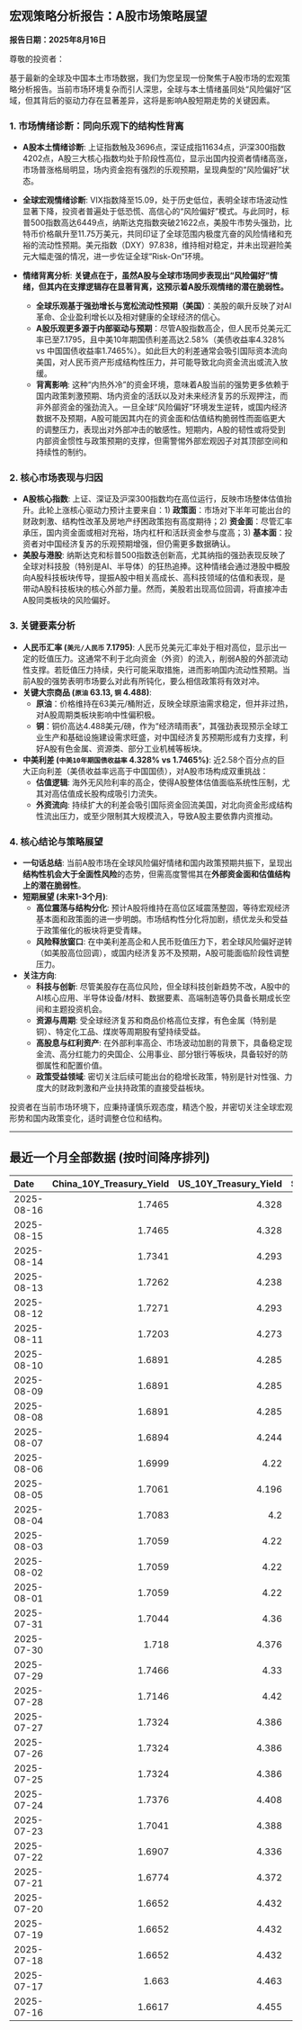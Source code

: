 ## 宏观策略分析报告：A股市场策略展望

**报告日期：2025年8月16日**

尊敬的投资者：

基于最新的全球及中国本土市场数据，我们为您呈现一份聚焦于A股市场的宏观策略分析报告。当前市场环境复杂而引人深思，全球与本土情绪虽同处“风险偏好”区域，但其背后的驱动力存在显著差异，这将是影响A股短期走势的关键因素。

### 1. 市场情绪诊断：同向乐观下的结构性背离

*   **A股本土情绪诊断**: 上证指数触及3696点，深证成指11634点，沪深300指数4202点，A股三大核心指数均处于阶段性高位，显示出国内投资者情绪高涨，市场普涨格局明显，场内资金抱有强烈的乐观预期，呈现典型的“风险偏好”状态。
*   **全球宏观情绪诊断**: VIX指数降至15.09，处于历史低位，表明全球市场波动性显著下降，投资者普遍处于低恐慌、高信心的“风险偏好”模式。与此同时，标普500指数高达6449点，纳斯达克指数突破21622点，美股牛市势头强劲，比特币价格飙升至11.75万美元，共同印证了全球范围内极度亢奋的风险情绪和充裕的流动性预期。美元指数（DXY）97.838，维持相对稳定，并未出现避险美元大幅走强的情况，进一步佐证全球“Risk-On”环境。

*   **情绪背离分析**: **关键点在于，虽然A股与全球市场同步表现出“风险偏好”情绪，但其内在支撑逻辑存在显著背离，这预示着A股乐观情绪的潜在脆弱性。**
    *   **全球乐观基于强劲增长与宽松流动性预期（美国）**：美股的飙升反映了对AI革命、企业盈利增长以及相对健康的全球经济的信心。
    *   **A股乐观更多源于内部驱动与预期**：尽管A股指数高企，但人民币兑美元汇率已至7.1795，且中美10年期国债利差高达2.58%（美债收益率4.328% vs 中国国债收益率1.7465%）。如此巨大的利差通常会吸引国际资本流向美国，对人民币资产形成结构性压力，并可能导致北向资金流出或流入放缓。
    *   **背离影响**: 这种“内热外冷”的资金环境，意味着A股当前的强势更多依赖于国内政策刺激预期、场内资金的活跃以及对未来经济复苏的乐观押注，而非外部资金的强劲流入。一旦全球“风险偏好”环境发生逆转，或国内经济数据不及预期，A股可能因其内在的资金面和估值结构脆弱性而面临更大的调整压力，表现出对外部冲击的敏感性。短期内，A股的韧性或将受到内部资金惯性与政策预期的支撑，但需警惕外部宏观因子对其顶部空间和持续性的制约。

### 2. 核心市场表现与归因

*   **A股核心指数**: 上证、深证及沪深300指数均在高位运行，反映市场整体估值抬升。此轮上涨核心驱动力预计主要来自：1) **政策面**：市场对下半年可能出台的财政刺激、结构性改革及房地产纾困政策抱有高度期待；2) **资金面**：尽管汇率承压，国内资金面或相对充裕，场内杠杆和活跃资金参与度高；3) **基本面**：投资者对中国经济复苏的乐观预期增强，但仍需更多数据确认。
*   **美股与港股**: 纳斯达克和标普500指数迭创新高，尤其纳指的强劲表现反映了全球对科技股（特别是AI、半导体）的狂热追捧。这种情绪会通过港股中概股向A股科技板块传导，提振A股中相关高成长、高科技领域的估值和表现，是带动A股科技板块的核心外部力量。然而，美股若出现高位回调，将直接冲击A股同类板块的风险偏好。

### 3. 关键要素分析

*   **人民币汇率 (`美元/人民币` 7.1795)**: 人民币兑美元汇率处于相对高位，显示出一定的贬值压力。这通常不利于北向资金（外资）的流入，削弱A股的外部流动性支撑。若贬值压力持续，央行可能采取措施，进而影响国内流动性预期。当前A股的强势表明市场要么对此有所钝化，要么相信政策将有效对冲。
*   **关键大宗商品 (`原油` 63.13, `铜` 4.488)**:
    *   **原油**：价格维持在63美元/桶附近，反映全球原油需求稳定，但并非过热，对A股周期类板块影响中性偏积极。
    *   **铜**：铜价高达4.488美元/磅，作为“经济晴雨表”，其强劲表现预示全球工业生产和基础设施建设需求旺盛，对中国经济复苏预期形成有力支撑，利好A股有色金属、资源类、部分工业机械等板块。
*   **中美利差 (`中美10年期国债收益率` 4.328% vs 1.7465%)**: 近2.58个百分点的巨大正向利差（美债收益率远高于中国国债），对A股市场构成双重挑战：
    *   **估值逻辑**: 海外无风险利率的高企，使得A股整体估值面临系统性压制，尤其对高估值成长股构成吸引力流失。
    *   **外资流向**: 持续扩大的利差会吸引国际资金回流美国，对北向资金形成结构性流出压力，或至少限制其大规模流入，导致A股主要依靠内资推动。

### 4. 核心结论与策略展望

*   **一句话总结**: 当前A股市场在全球风险偏好情绪和国内政策预期共振下，呈现出**结构性机会大于全面性风险**的态势，但需高度警惕其在**外部资金面和估值结构上的潜在脆弱性**。
*   **短期展望 (未来1-3个月)**:
    *   **高位震荡与结构分化**: 预计A股将维持在高位区域震荡整固，等待宏观经济基本面和政策面的进一步明朗。市场结构性分化将加剧，绩优龙头和受益于政策催化的板块将更受青睐。
    *   **风险释放窗口**: 在中美利差高企和人民币贬值压力下，若全球风险偏好逆转（如美股高位回调），或国内经济复苏不及预期，A股可能面临阶段性调整压力。
*   **关注方向**:
    *   **科技与创新**: 尽管美股存在高位风险，但全球科技创新趋势不改，A股中的AI核心应用、半导体设备/材料、数据要素、高端制造等仍具备长期成长空间和主题投资机会。
    *   **资源与周期**: 受全球经济复苏和商品价格高位支撑，有色金属（特别是铜）、特定化工品、煤炭等周期股有望持续受益。
    *   **高股息与红利资产**: 在外部利率高企、市场波动加剧的背景下，具备稳定现金流、高分红能力的央国企、公用事业、部分银行等板块，具备较好的防御属性和配置价值。
    *   **政策受益领域**: 密切关注后续可能出台的稳增长政策，特别是针对性强、力度大的财政刺激和产业扶持政策的直接受益板块。

投资者在当前市场环境下，应秉持谨慎乐观态度，精选个股，并密切关注全球宏观形势和国内政策变化，适时调整仓位和结构。

---

## 最近一个月全部数据 (按时间降序排列)

| Date       |   China_10Y_Treasury_Yield |   US_10Y_Treasury_Yield |   Shanghai_Composite_Index |   CSI_300_Index |   Shenzhen_Component_Index |   GOLD_spot_price |   OIL_price |   ALUMINUM_future |   BTC_price |   USD_CNY_exchange_rate |   Commodity_Index_ETF |   US_Dollar_Index |   ETH_price |   LEAN_HOGS_future |   COPPER_future |   High_Yield_Bond_ETF |   LIVE_CATTLE_future |   GOLD_near_month_future |   NATURAL_GAS_future |   PLATINUM_future |   SILVER_future |   Long_Term_Treasury_ETF |   CORN_future |   SOYBEANS_future |   WHEAT_future |   SP500_close |   NASDAQ_close |   VIX_close |   GOLD_basis_spot_vs_near |
|:-----------|---------------------------:|------------------------:|---------------------------:|----------------:|---------------------------:|------------------:|------------:|------------------:|------------:|------------------------:|----------------------:|------------------:|------------:|-------------------:|----------------:|----------------------:|---------------------:|-------------------------:|---------------------:|------------------:|----------------:|-------------------------:|--------------:|------------------:|---------------:|--------------:|---------------:|------------:|--------------------------:|
| 2025-08-16 |                     1.7465 |                   4.328 |                    3696.77 |         4202.35 |                    11634.7 |            3381.7 |       63.14 |           2548.25 |      117558 |                  7.1795 |                 21.77 |            97.839 |     4464.64 |             90.125 |          4.489  |               80.46   |              230.6   |                   3381.5 |                2.923 |            1345.2 |          38.02  |                  86.4    |        405.75 |           1042.75 |         527.25 |       6449.8  |        21623   |       15.09 |                  0.199951 |
| 2025-08-15 |                     1.7465 |                   4.328 |                    3696.77 |         4202.35 |                    11634.7 |            3381.7 |       63.14 |           2548.25 |      118360 |                  7.1795 |                 21.77 |            97.839 |     4548.17 |             90.125 |          4.489  |               80.46   |              230.6   |                   3381.5 |                2.923 |            1345.2 |          38.02  |                  86.4    |        405.75 |           1042.75 |         527.25 |       6449.8  |        21623   |       15.09 |                  0.199951 |
| 2025-08-14 |                     1.7341 |                   4.293 |                    3666.44 |         4173.31 |                    11451.4 |            3335.2 |       63.96 |           2501.5  |      118360 |                  7.1743 |                 21.84 |            98.25  |     4548.17 |            109.65  |          4.4645 |               80.4    |              233.35  |                   3335.2 |                2.841 |            1350.3 |          37.982 |                  87.02   |        375    |           1008.5  |         503.5  |       6468.54 |        21710.7 |       14.83 |                  0        |
| 2025-08-13 |                     1.7262 |                   4.238 |                    3683.47 |         4176.58 |                    11551.4 |            3358.7 |       62.65 |           2510.5  |      123344 |                  7.1785 |                 21.75 |            97.84  |     4756.28 |            109.625 |          4.482  |               80.61   |              235.55  |                   3358.7 |                2.828 |            1331.5 |          38.499 |                  87.67   |        374    |           1023.5  |         507.25 |       6466.58 |        21713.1 |       14.49 |                  0        |
| 2025-08-12 |                     1.7271 |                   4.293 |                    3665.92 |         4143.83 |                    11351.6 |            3348.9 |       63.17 |           2507.75 |      120173 |                  7.1877 |                 21.78 |            98.1   |     4590.92 |            109.55  |          4.5085 |               80.4    |              235.825 |                   3348.9 |                2.808 |            1341.9 |          37.899 |                  86.95   |        371.5  |           1011.75 |         505    |       6445.76 |        21681.9 |       14.73 |                  0        |
| 2025-08-11 |                     1.7203 |                   4.273 |                    3647.55 |         4122.51 |                    11291.4 |            3353.1 |       63.96 |           2469.5  |      118731 |                  7.181  |                 21.87 |            98.52  |     4226.97 |            109.675 |          4.4235 |               80.22   |              233.075 |                   3353.1 |                2.954 |            1329.9 |          37.662 |                  87.39   |        385    |            989.5  |         515    |       6373.45 |        21385.4 |       16.25 |                  0        |
| 2025-08-10 |                     1.6891 |                   4.285 |                    3635.13 |         4104.97 |                    11128.7 |            3439.1 |       63.88 |           2501.75 |      119307 |                  7.181  |                 21.84 |            98.18  |     4254.22 |            108.9   |          4.4555 |               80.22   |              232.55  |                   3439.1 |                2.99  |            1325.6 |          38.417 |                  87.29   |        382.75 |            966.75 |         514.5  |       6389.45 |        21450   |       15.15 |                  0        |
| 2025-08-09 |                     1.6891 |                   4.285 |                    3635.13 |         4104.97 |                    11128.7 |            3439.1 |       63.88 |           2501.75 |      116500 |                  7.181  |                 21.84 |            98.18  |     4263.6  |            108.9   |          4.4555 |               80.22   |              232.55  |                   3439.1 |                2.99  |            1325.6 |          38.417 |                  87.29   |        382.75 |            966.75 |         514.5  |       6389.45 |        21450   |       15.15 |                  0        |
| 2025-08-08 |                     1.6891 |                   4.285 |                    3635.13 |         4104.97 |                    11128.7 |            3439.1 |       63.88 |           2501.75 |      116689 |                  7.181  |                 21.84 |            98.18  |     4009.85 |            108.9   |          4.4555 |               80.22   |              232.55  |                   3439.1 |                2.99  |            1325.6 |          38.417 |                  87.29   |        382.75 |            966.75 |         514.5  |       6389.45 |        21450   |       15.15 |                  0        |
| 2025-08-07 |                     1.6894 |                   4.244 |                    3639.67 |         4114.67 |                    11157.9 |            3400.3 |       63.88 |           2500    |      117497 |                  7.1828 |                 21.84 |            98.4   |     3914.33 |            108.775 |          4.3785 |               80.21   |              238.75  |                   3400.3 |                3.067 |            1339.9 |          38.158 |                  87.67   |        384.5  |            971.75 |         518.25 |       6340    |        21242.7 |       16.57 |                  0        |
| 2025-08-06 |                     1.6999 |                   4.22  |                    3634    |         4113.48 |                    11177.8 |            3380   |       64.35 |           2483.25 |      115028 |                  7.1834 |                 21.77 |            98.18  |     3683.92 |            108.875 |          4.391  |               80.29   |              236.3   |                   3380   |                3.077 |            1326   |          37.766 |                  87.82   |        379.75 |            961.5  |         508.5  |       6345.06 |        21169.4 |       16.77 |                  0        |
| 2025-08-05 |                     1.7061 |                   4.196 |                    3617.6  |         4103.45 |                    11107   |            3381.9 |       65.16 |           2432.75 |      114141 |                  7.178  |                 21.82 |            98.78  |     3611.9  |            108.775 |          4.364  |               80.21   |              234.275 |                   3381.9 |                3.01  |            1317.2 |          37.687 |                  88.33   |        381.5  |            969    |         508.25 |       6299.19 |        20916.6 |       17.85 |                  0        |
| 2025-08-04 |                     1.7083 |                   4.2   |                    3583.31 |         4070.7  |                    11041.6 |            3374.4 |       66.29 |           2427    |      115072 |                  7.2116 |                 22.01 |            98.78  |     3718.99 |            108.175 |          4.415  |               80.25   |              230.9   |                   3374.4 |                2.932 |            1326.4 |          37.192 |                  88.06   |        387    |            969    |         516.75 |       6329.94 |        21053.6 |       17.52 |                  0        |
| 2025-08-03 |                     1.7059 |                   4.22  |                    3559.95 |         4054.93 |                    10991.3 |            3347.7 |       67.33 |           2432    |      114218 |                  7.2002 |                 22.09 |            98.69  |     3497.38 |            107.35  |          4.4125 |               79.98   |              230.125 |                   3347.7 |                3.083 |            1304   |          36.787 |                  87.82   |        389.5  |            961.75 |         516.75 |       6238.01 |        20650.1 |       20.38 |                  0        |
| 2025-08-02 |                     1.7059 |                   4.22  |                    3559.95 |         4054.93 |                    10991.3 |            3347.7 |       67.33 |           2432    |      112527 |                  7.2002 |                 22.09 |            98.69  |     3392.74 |            107.35  |          4.4125 |               79.98   |              230.125 |                   3347.7 |                3.083 |            1304   |          36.787 |                  87.82   |        389.5  |            961.75 |         516.75 |       6238.01 |        20650.1 |       20.38 |                  0        |
| 2025-08-01 |                     1.7059 |                   4.22  |                    3559.95 |         4054.93 |                    10991.3 |            3347.7 |       67.33 |           2432    |      113320 |                  7.2002 |                 22.09 |            98.69  |     3488.37 |            107.35  |          4.4125 |               79.98   |              230.125 |                   3347.7 |                3.083 |            1304   |          36.787 |                  87.82   |        389.5  |            961.75 |         516.75 |       6238.01 |        20650.1 |       20.38 |                  0        |
| 2025-07-31 |                     1.7044 |                   4.36  |                    3573.21 |         4075.59 |                    11009.8 |            3293.2 |       69.26 |           2446.75 |      115758 |                  7.1764 |                 22.45 |           100.03  |     3696.71 |            107.125 |          4.3305 |               79.976  |              227.775 |                   3293.2 |                3.106 |            1286.4 |          36.552 |                  86.589  |        394    |            961.75 |         523.25 |       6339.39 |        21122.4 |       16.72 |                  0        |
| 2025-07-30 |                     1.718  |                   4.376 |                    3615.72 |         4151.24 |                    11203   |            3295.8 |       70    |           2502.5  |      117831 |                  7.1764 |                 22.64 |            99.94  |     3808.2  |            107.025 |          5.57   |               79.9263 |              233.075 |                   3295.8 |                3.045 |            1360.7 |          37.566 |                  86.5392 |        391.75 |            967.75 |         523.75 |       6362.9  |        21129.7 |       15.48 |                  0        |
| 2025-07-29 |                     1.7466 |                   4.33  |                    3609.71 |         4152.02 |                    11289.4 |            3323.4 |       69.21 |           2507    |      117922 |                  7.1778 |                 22.69 |            98.91  |     3793.45 |            107.25  |          5.6035 |               80.0954 |              229.725 |                   3324   |                3.081 |            1404   |          38.084 |                  86.9875 |        389.25 |            981.75 |         529.75 |       6370.86 |        21098.3 |       15.98 |                 -0.600098 |
| 2025-07-28 |                     1.7146 |                   4.42  |                    3597.94 |         4135.82 |                    11217.6 |            3309.1 |       66.71 |           2533.5  |      117924 |                  7.1535 |                 22.4  |            98.66  |     3787.43 |            108.525 |          5.595  |               80.0456 |              227.875 |                   3310   |                2.988 |            1404.1 |          38.026 |                  85.543  |        393.75 |            988.75 |         538.5  |       6389.77 |        21178.6 |       15.03 |                 -0.899902 |
| 2025-07-27 |                     1.7324 |                   4.386 |                    3593.66 |         4127.16 |                    11168.1 |            3334   |       65.16 |           2546.5  |      119448 |                  7.1535 |                 22.17 |            97.65  |     3875.25 |            108.7   |          5.7635 |               80.0854 |              226.475 |                   3335.6 |                3.11  |            1407.4 |          38.167 |                  86.1009 |        399.5  |            998.75 |         538.25 |       6388.64 |        21108.3 |       14.93 |                 -1.6001   |
| 2025-07-26 |                     1.7324 |                   4.386 |                    3593.66 |         4127.16 |                    11168.1 |            3334   |       65.16 |           2546.5  |      117947 |                  7.1535 |                 22.17 |            97.65  |     3741.4  |            108.7   |          5.7635 |               80.0854 |              226.475 |                   3335.6 |                3.11  |            1407.4 |          38.167 |                  86.1009 |        399.5  |            998.75 |         538.25 |       6388.64 |        21108.3 |       14.93 |                 -1.6001   |
| 2025-07-25 |                     1.7324 |                   4.386 |                    3593.66 |         4127.16 |                    11168.1 |            3334   |       65.16 |           2546.5  |      117636 |                  7.1535 |                 22.17 |            97.65  |     3727.27 |            108.7   |          5.7635 |               80.0854 |              226.475 |                   3335.6 |                3.11  |            1407.4 |          38.167 |                  86.1009 |        399.5  |            998.75 |         538.25 |       6388.64 |        21108.3 |       14.93 |                 -1.6001   |
| 2025-07-24 |                     1.7376 |                   4.408 |                    3605.73 |         4149.04 |                    11193.1 |            3371   |       66.03 |           2564.25 |      118368 |                  7.1595 |                 22.4  |            97.38  |     3708.01 |            108.2   |          5.777  |               80.0357 |              225.8   |                   3373.5 |                3.094 |            1424.6 |          39.021 |                  85.5629 |        401.75 |           1004.25 |         541.5  |       6363.35 |        21058   |       15.39 |                 -2.5      |
| 2025-07-23 |                     1.7041 |                   4.388 |                    3582.3  |         4119.77 |                    11059   |            3394.1 |       65.25 |           2566.75 |      118755 |                  7.1743 |                 22.38 |            97.21  |     3629.7  |            108.475 |          5.795  |               80.1352 |              227.025 |                   3397.6 |                3.077 |            1437.7 |          39.278 |                  85.7124 |        398.5  |           1005.75 |         540.5  |       6358.91 |        21020   |       15.37 |                 -3.5      |
| 2025-07-22 |                     1.6907 |                   4.336 |                    3581.86 |         4118.96 |                    11099.8 |            3439.2 |       66.21 |           2584.25 |      119995 |                  7.1755 |                 22.44 |            97.39  |     3749.15 |            107.75  |          5.697  |               80.0954 |              224.975 |                   3443.7 |                3.252 |            1465.5 |          39.32  |                  86.1905 |        399.25 |           1010.25 |         549.5  |       6309.62 |        20892.7 |       16.5  |                 -4.5      |
| 2025-07-21 |                     1.6774 |                   4.372 |                    3559.79 |         4085.61 |                    11007.5 |            3401.9 |       67.2  |           2552    |      117440 |                  7.1777 |                 22.48 |            97.85  |     3763.37 |            107.35  |          5.6105 |               79.9561 |              225.225 |                   3406.4 |                3.325 |            1477.7 |          39.101 |                  85.6725 |        403.75 |           1015    |         542.25 |       6305.6  |        20974.2 |       16.65 |                 -4.5      |
| 2025-07-20 |                     1.6652 |                   4.432 |                    3534.48 |         4058.55 |                    10913.8 |            3353   |       67.34 |           2507.25 |      117301 |                  7.1832 |                 22.53 |            98.48  |     3759.47 |            106.475 |          5.578  |               79.8467 |              223.55  |                   3358.3 |                3.565 |            1438.5 |          38.223 |                  84.9154 |        408.5  |           1027.75 |         546.25 |       6296.79 |        20895.7 |       16.41 |                 -5.30005  |
| 2025-07-19 |                     1.6652 |                   4.432 |                    3534.48 |         4058.55 |                    10913.8 |            3353   |       67.34 |           2507.25 |      117940 |                  7.1832 |                 22.53 |            98.48  |     3595.27 |            106.475 |          5.578  |               79.8467 |              223.55  |                   3358.3 |                3.565 |            1438.5 |          38.223 |                  84.9154 |        408.5  |           1027.75 |         546.25 |       6296.79 |        20895.7 |       16.41 |                 -5.30005  |
| 2025-07-18 |                     1.6652 |                   4.432 |                    3534.48 |         4058.55 |                    10913.8 |            3353   |       67.34 |           2507.25 |      118003 |                  7.1832 |                 22.53 |            98.48  |     3549.02 |            106.475 |          5.578  |               79.8467 |              223.55  |                   3358.3 |                3.565 |            1438.5 |          38.223 |                  84.9154 |        408.5  |           1027.75 |         546.25 |       6296.79 |        20895.7 |       16.41 |                 -5.30005  |
| 2025-07-17 |                     1.663  |                   4.463 |                    3516.82 |         4034.49 |                    10873.6 |            3340.1 |       67.54 |           2428.75 |      119290 |                  7.1785 |                 22.49 |            98.73  |     3476.78 |            105.825 |          5.486  |               79.7372 |              223.675 |                   3345.3 |                3.542 |            1454.4 |          38.056 |                  84.7859 |        402    |           1021.5  |         533.5  |       6297.36 |        20885.7 |       16.52 |                 -5.19995  |
| 2025-07-16 |                     1.6617 |                   4.455 |                    3503.78 |         4007.2  |                    10720.8 |            3352.5 |       66.38 |           2433.25 |      118739 |                  7.1729 |                 22.31 |            98.39  |     3371.51 |            104.425 |          5.4965 |               79.6576 |              223.9   |                   3359.1 |                3.551 |            1417.1 |          37.853 |                  84.8058 |        405.25 |           1013.5  |         541.25 |       6263.7  |        20730.5 |       17.16 |                 -6.6001   |